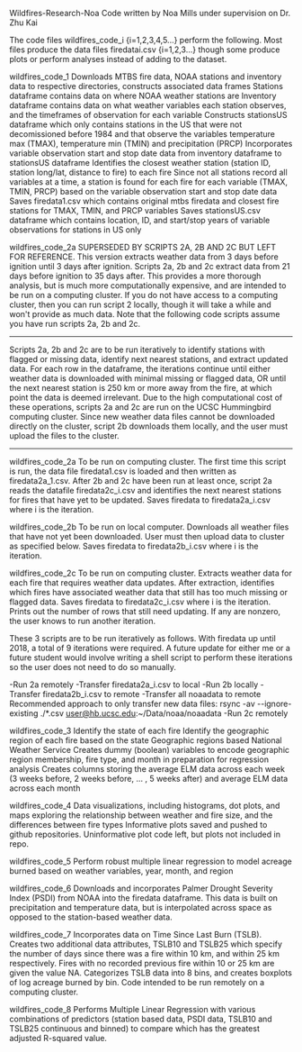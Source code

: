Wildfires-Research-Noa
Code written by Noa Mills under supervision on Dr. Zhu Kai

The code files wildfires_code_i {i=1,2,3,4,5...} perform the following.
Most files produce the data files firedatai.csv {i=1,2,3...} though some produce plots or perform analyses instead of adding to the dataset.

wildfires_code_1
  Downloads MTBS fire data, NOAA stations and inventory data to respective directories, constructs associated data frames
  Stations dataframe contains data on where NOAA weather stations are
  Inventory dataframe contains data on what weather variables each station observes,
    and the timeframes of observation for each variable
  Constructs stationsUS dataframe which only contains stations in the US that were not decomissioned before 1984
    and that observe the variables temperature max (TMAX), temperature min (TMIN) and precipitation (PRCP)
  Incorporates variable observation start and stop date data from inventory dataframe to stationsUS dataframe
  Identifies the closest weather station (station ID, station long/lat, distance to fire) to each fire
  Since not all stations record all variables at a time, a station is found for each fire for each variable (TMAX, TMIN, PRCP)
    based on the variable observation start and stop date data
  Saves firedata1.csv which contains original mtbs firedata and closest fire stations for TMAX, TMIN, and PRCP variables
  Saves stationsUS.csv dataframe which contains location, ID, and start/stop years of variable observations for stations in US only

wildfires_code_2a
  SUPERSEDED BY SCRIPTS 2A, 2B AND 2C BUT LEFT FOR REFERENCE. This version extracts weather data from 3 days before ignition until 3 days after ignition. Scripts 2a, 2b and 2c extract data from 21 days before ignition to 35 days after. This provides a more thorough analysis, but is much more computationally expensive, and are intended to be run on a computing cluster. If you do not have access to a computing cluster, then you can run script 2 locally, though it will take a while and won't provide as much data. Note that the following code scripts assume you have run scripts 2a, 2b and 2c.

********
Scripts 2a, 2b and 2c are to be run iteratively to identify stations with flagged or missing data, identify next nearest stations, and extract updated data. For each row in the dataframe, the iterations continue until either weather data is downloaded with minimal missing or flagged data, OR until the next nearest station is 250 km or more away from the fire, at which point the data is deemed irrelevant. Due to the high computational cost of these operations, scripts 2a and 2c are run on the UCSC Hummingbird computing cluster. Since new weather data files cannot be downloaded directly on the cluster, script 2b downloads them locally, and the user must upload the files to the cluster.
********

wildfires_code_2a
  To be run on computing cluster. The first time this script is run, the data file firedata1.csv is loaded and then written as firedata2a_1.csv.
  After 2b and 2c have been run at least once, script 2a reads the datafile firedata2c_i.csv and identifies the next nearest stations for fires that have yet to be updated. Saves firedata to firedata2a_i.csv where i is the iteration.

wildfires_code_2b
  To be run on local computer. Downloads all weather files that have not yet been downloaded. User must then upload data to cluster as specified below. Saves firedata to firedata2b_i.csv where i is the iteration.

wildfires_code_2c
  To be run on computing cluster. Extracts weather data for each fire that requires weather data updates. After extraction, identifies which fires have associated weather data that still has too much missing or flagged data. Saves firedata to firedata2c_i.csv where i is the iteration. Prints out the number of rows that still need updating. If any are nonzero, the user knows to run another iteration.

These 3 scripts are to be run iteratively as follows. With firedata up until 2018, a total of 9 iterations were required. A future update for either me or a future student would involve writing a shell script to perform these iterations so the user does not need to do so manually.

-Run 2a remotely
-Transfer firedata2a_i.csv to local
-Run 2b locally
-Transfer firedata2b_i.csv to remote
-Transfer all noaadata to remote
  Recommended approach to only transfer new data files:
  rsync -av --ignore-existing ./*.csv user@hb.ucsc.edu:~/Data/noaa/noaadata
-Run 2c remotely

wildfires_code_3
  Identify the state of each fire
  Identify the geographic region of each fire based on the state
    Geographic regions based National Weather Service
  Creates dummy (boolean) variables to encode geographic region membership, fire type, and month in preparation for regression analysis
  Creates columns storing the average ELM data across each week (3 weeks before, 2 weeks before, ... , 5 weeks after) and average ELM data across each month

wildfires_code_4
    Data visualizations, including histograms, dot plots, and maps exploring the relationship between weather and fire size, and the differences between fire types
    Informative plots saved and pushed to github repositories. Uninformative plot code left, but plots not included in repo.

wildfires_code_5
    Perform robust multiple linear regression to model acreage burned based on weather variables, year, month, and region

wildfires_code_6
    Downloads and incorporates Palmer Drought Severity Index (PSDI) from NOAA into the firedata dataframe. This data is built on precipitation and temperature data, but
    is interpolated across space as opposed to the station-based weather data.

wildfires_code_7
    Incorporates data on Time Since Last Burn (TSLB). Creates two additional data attributes, TSLB10 and TSLB25 which specify the number of days
    since there was a fire within 10 km, and within 25 km respectively. Fires with no recorded previous fire within 10 or 25 km are given the value NA.
    Categorizes TSLB data into 8 bins, and creates boxplots of log acreage burned by bin.
    Code intended to be run remotely on a computing cluster.

wildfires_code_8
    Performs Multiple Linear Regression with various combinations of predictors (station based data, PSDI data, TSLB10 and TSLB25 continuous and binned)
    to compare which has the greatest adjusted R-squared value.
